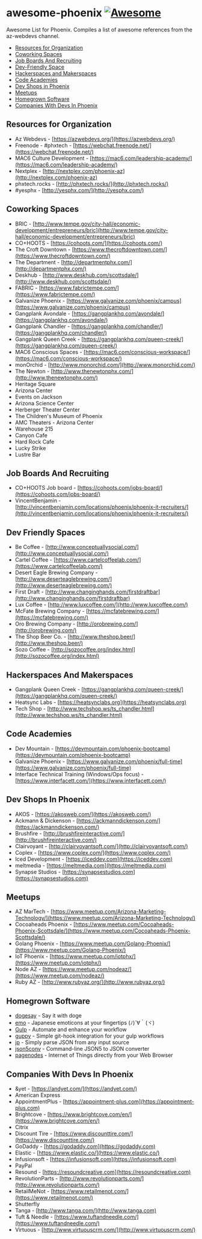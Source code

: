 # awesome-phoenix [![Awesome](https://cdn.rawgit.com/sindresorhus/awesome/d7305f38d29fed78fa85652e3a63e154dd8e8829/media/badge.svg)](https://github.com/sindresorhus/awesome)
Awesome List for Phoenix.  Compiles a list of awesome references from the az-webdevs channel.

* [Resources for Organization](#resources-for-organization)
* [Coworking Spaces](#coworking-spaces)
* [Job Boards And Recruiting](#job-boards-and-recruiting)
* [Dev-Friendly Space](#dev-friendly-spaces)
* [Hackerspaces and Makerspaces](#hackerspaces-and-makerspaces)
* [Code Academies](#code-academies)
* [Dev Shops in Phoenix](#dev-shops-in-phoenix)
* [Meetups](#meetups)
* [Homegrown Software](#homegrown-software)
* [Companies With Devs In Phoenix](#companies-with-devs-in-phoenix)

## Resources for Organization
* Az Webdevs - [https://azwebdevs.org/](https://azwebdevs.org/)
* Freenode - #phxtech - [https://webchat.freenode.net/](https://webchat.freenode.net/)
* MAC6 Culture Development - [https://mac6.com/leadership-academy/](https://mac6.com/leadership-academy/)
* Nextplex - [http://nextplex.com/phoenix-az](http://nextplex.com/phoenix-az)
* phxtech.rocks - [http://phxtech.rocks/](http://phxtech.rocks/)
* #yesphx - [http://yesphx.com/](http://yesphx.com/)

## Coworking Spaces
* BRIC - [http://www.tempe.gov/city-hall/economic-development/entrepreneurs/bric](http://www.tempe.gov/city-hall/economic-development/entrepreneurs/bric)
* CO+HOOTS - [https://cohoots.com/](https://cohoots.com/)
* The Croft Downtown - [https://www.thecroftdowntown.com/](https://www.thecroftdowntown.com/)
* The Department - [http://departmentphx.com/](http://departmentphx.com/)
* Deskhub - [http://www.deskhub.com/scottsdale/](http://www.deskhub.com/scottsdale/)
* FABRIC - [https://www.fabrictempe.com/](https://www.fabrictempe.com/)
* Galvanize Phoenix - [https://www.galvanize.com/phoenix/campus](https://www.galvanize.com/phoenix/campus)
* Gangplank Avondale - [https://gangplankhq.com/avondale/](https://gangplankhq.com/avondale/)
* Gangplank Chandler - [https://gangplankhq.com/chandler/](https://gangplankhq.com/chandler/)
* Gangplank Queen Creek - [https://gangplankhq.com/queen-creek/](https://gangplankhq.com/queen-creek/)
* MAC6 Conscious Spaces - [https://mac6.com/conscious-workspace/](https://mac6.com/conscious-workspace/)
* monOrchid - [http://www.monorchid.com/](http://www.monorchid.com/)
* The Newton - [http://www.thenewtonphx.com/](http://www.thenewtonphx.com/)
* Heritage Square
* Arizona Center
* Events on Jackson
* Arizona Science Center
* Herberger Theater Center
* The Children's Museum of Phoenix
* AMC Theaters - Arizona Center
* Warehouse 215
* Canyon Cafe
* Hard Rock Cafe
* Lucky Strike
* Lustre Bar

## Job Boards And Recruiting
* CO+HOOTS Job board - [https://cohoots.com/jobs-board/](https://cohoots.com/jobs-board/)
* VincentBenjamin - [http://vincentbenjamin.com/locations/phoenix/phoenix-it-recruiters/](http://vincentbenjamin.com/locations/phoenix/phoenix-it-recruiters/)

## Dev Friendly Spaces
* Be Coffee - [http://www.conceptuallysocial.com/](http://www.conceptuallysocial.com/)
* Cartel Coffee - [https://www.cartelcoffeelab.com/](https://www.cartelcoffeelab.com/)
* Desert Eagle Brewing Company - [http://www.deserteaglebrewing.com/](http://www.deserteaglebrewing.com/)
* First Draft - [http://www.changinghands.com/firstdraftbar](http://www.changinghands.com/firstdraftbar)
* Lux Coffee - [http://www.luxcoffee.com/](http://www.luxcoffee.com/)
* McFate Brewing Company - [https://mcfatebrewing.com/](https://mcfatebrewing.com/)
* Oro Brewing Company - [http://orobrewing.com/](http://orobrewing.com/)
* The Shop Beer Co. - [http://www.theshop.beer/](http://www.theshop.beer/)
* Sozo Coffee - [http://sozocoffee.org/index.html](http://sozocoffee.org/index.html)

## Hackerspaces And Makerspaces
* Gangplank Queen Creek - [https://gangplankhq.com/queen-creek/](https://gangplankhq.com/queen-creek/)
* Heatsync Labs - [https://heatsynclabs.org](https://heatsynclabs.org)
* Tech Shop - [http://www.techshop.ws/ts_chandler.html](http://www.techshop.ws/ts_chandler.html)

## Code Academies
* Dev Mountain - [https://devmountain.com/phoenix-bootcamp](https://devmountain.com/phoenix-bootcamp)
* Galvanize Phoenix - [https://www.galvanize.com/phoenix/full-time](https://www.galvanize.com/phoenix/full-time)
* Interface Technical Training (Windows/Ops focus) - [https://www.interfacett.com/](https://www.interfacett.com/)

## Dev Shops In Phoenix
* AKOS - [https://akosweb.com/](https://akosweb.com/)
* Ackmann & Dickenson - [https://ackmanndickenson.com/](https://ackmanndickenson.com/)
* Brushfire - [http://brushfireinteractive.com/](http://brushfireinteractive.com/)
* Clairvoyant - [http://clairvoyantsoft.com/](http://clairvoyantsoft.com/)
* Coplex - [https://www.coplex.com/](https://www.coplex.com/)
* Iced Development - [https://iceddev.com](https://iceddev.com)
* meltmedia - [https://meltmedia.com](https://meltmedia.com)
* Synapse Studios - [https://synapsestudios.com](https://synapsestudios.com)

## Meetups
* AZ MarTech - [https://www.meetup.com/Arizona-Marketing-Technology/](https://www.meetup.com/Arizona-Marketing-Technology/)
* Cocoaheads Phoenix - [https://www.meetup.com/Cocoaheads-Phoenix-Scottsdale/](https://www.meetup.com/Cocoaheads-Phoenix-Scottsdale/)
* Golang Phoenix - [https://www.meetup.com/Golang-Phoenix/](https://www.meetup.com/Golang-Phoenix/)
* IoT Phoenix - [https://www.meetup.com/iotphx/](https://www.meetup.com/iotphx/)
* Node AZ - [https://www.meetup.com/nodeaz/](https://www.meetup.com/nodeaz/)
* Ruby AZ - [http://www.rubyaz.org/](http://www.rubyaz.org/)

## Homegrown Software
* [dogesay](https://github.com/therealklanni/dogesay) - Say it with doge
* [emo](https://github.com/w33ble/emo) - Japanese emoticons at your fingertips (ﾉ)´∀｀(ヾ)
* [Gulp](https://gulpjs.com) - Automate and enhance your workflow
* [guppy](https://github.com/therealklanni/git-guppy) - Simple git-hook integration for your gulp workflows
* [jp](https://github.com/therealklanni/jp) - Simply parse JSON from any input source
* [json5conv](https://github.com/therealklanni/json5conv-cli) - Command-line JSON5 to JSON converter
* [pagenodes](https://pagenodes.com) - Internet of Things directly from your Web Browser

## Companies With Devs In Phoenix
* &yet - [https://andyet.com/](https://andyet.com/)
* American Express
* AppointmentPlus - [https://appointment-plus.com](https://appointment-plus.com)
* Brightcove - [https://www.brightcove.com/en/](https://www.brightcove.com/en/)
* Citrix
* Discount Tire - [https://www.discounttire.com/](https://www.discounttire.com/)
* GoDaddy - [https://godaddy.com](https://godaddy.com)
* Elastic - [https://www.elastic.co/](https://www.elastic.co/)
* Infusionsoft - [https://infusionsoft.com](https://infusionsoft.com)
* PayPal
* Resound - [https://resoundcreative.com](https://resoundcreative.com)
* RevolutionParts - [http://www.revolutionparts.com/](http://www.revolutionparts.com/)
* RetailMeNot - [https://www.retailmenot.com/](https://www.retailmenot.com/)
* Shutterfly
* Tanga - [http://www.tanga.com/](http://www.tanga.com)
* Tuft & Needle - [https://www.tuftandneedle.com/](https://www.tuftandneedle.com/)
* Virtuous - [http://www.virtuouscrm.com/](http://www.virtuouscrm.com/)
